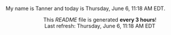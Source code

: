 My name is Tanner and today is Thursday, June 6, 11:18 AM EDT.

<p align="center">This <i>README</i> file is generated <b>every 3 hours</b>!</br>Last refresh: Thursday, June 6, 11:18 AM EDT<br /></p>

